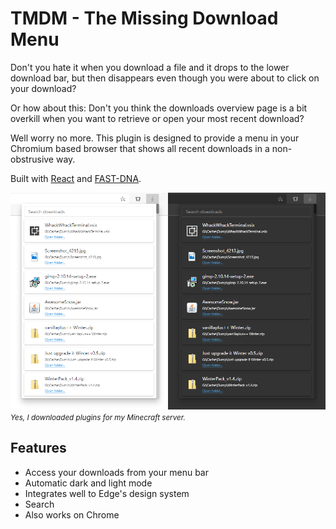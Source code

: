 # TMDM - The Missing Download Menu
Don't you hate it when you download a file and it drops to the lower download bar, but then disappears even though you were about to click on your download?

Or how about this: Don't you think the downloads overview page is a bit overkill when you want to retrieve or open your most recent download?

Well worry no more. This plugin is designed to provide a menu in your Chromium based browser that shows all recent downloads in a non-obstrusive way.

Built with [React](https://create-react-app.dev/) and [FAST-DNA](https://fast.design/).

![Preview](./docs/img/preview.png)
<small><i>Yes, I downloaded plugins for my Minecraft server.</i></small>

## Features
- Access your downloads from your menu bar
- Automatic dark and light mode
- Integrates well to Edge's design system
- Search
- Also works on Chrome
